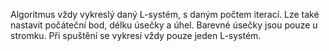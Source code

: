 Algoritmus vždy vykreslý daný L-systém, s daným počtem iterací.
Lze také nastavit počáteční bod, délku úsečky a úhel.
Barevné úsečky jsou pouze u stromku. 
Při spuštění se vykresí vždy pouze jeden L-systém.
